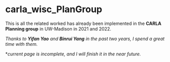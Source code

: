 # carla_wisc_PlanGroup
This is all the related worked has already been implemented in the **CARLA Planning group** in UW-Madison in 2021 and 2022.

*Thanks to **Yifan Yao** and **Binrui Yang** in the past two years, I spend a great time with them.*

**current page is incomplete, and I will finish it in the near future.*
